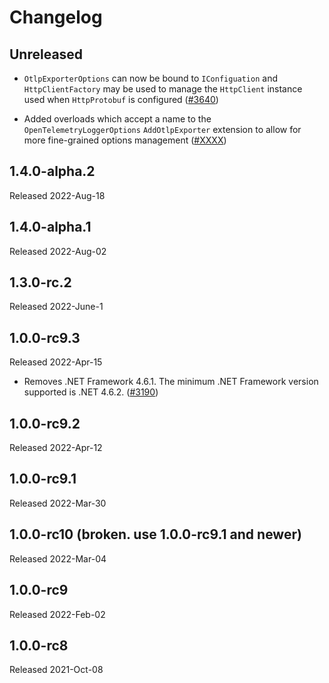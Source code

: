 # Changelog

## Unreleased

* `OtlpExporterOptions` can now be bound to `IConfiguation` and
  `HttpClientFactory` may be used to manage the `HttpClient` instance used when
  `HttpProtobuf` is configured
  ([#3640](https://github.com/open-telemetry/opentelemetry-dotnet/pull/3640))

* Added overloads which accept a name to the `OpenTelemetryLoggerOptions`
  `AddOtlpExporter` extension to allow for more fine-grained options management
  ([#XXXX](https://github.com/open-telemetry/opentelemetry-dotnet/pull/XXXX))

## 1.4.0-alpha.2

Released 2022-Aug-18

## 1.4.0-alpha.1

Released 2022-Aug-02

## 1.3.0-rc.2

Released 2022-June-1

## 1.0.0-rc9.3

Released 2022-Apr-15

* Removes .NET Framework 4.6.1. The minimum .NET Framework
  version supported is .NET 4.6.2. ([#3190](https://github.com/open-telemetry/opentelemetry-dotnet/issues/3190))

## 1.0.0-rc9.2

Released 2022-Apr-12

## 1.0.0-rc9.1

Released 2022-Mar-30

## 1.0.0-rc10 (broken. use 1.0.0-rc9.1 and newer)

Released 2022-Mar-04

## 1.0.0-rc9

Released 2022-Feb-02

## 1.0.0-rc8

Released 2021-Oct-08

